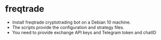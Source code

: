 # freqtrade

- Install freqtrade cryptotrading bot on a Debian 10 machine.
- The scripts provide the configuration and strategy files.
- You need to provide exchange API keys and Telegram token and chatID
